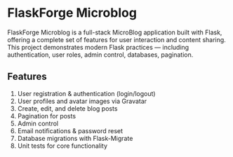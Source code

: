 # FlaskForge Microblog
FlaskForge Microblog is a full-stack MicroBlog application built with Flask, offering a complete set of features for user interaction and content sharing. 
This project demonstrates modern Flask practices — including authentication, user roles, admin control, databases, pagination.

## Features
1. User registration & authentication (login/logout)
2. User profiles and avatar images via Gravatar
4. Create, edit, and delete blog posts
5. Pagination for posts
6. Admin control
7. Email notifications & password reset
8. Database migrations with Flask-Migrate
9. Unit tests for core functionality
